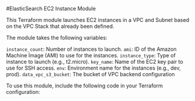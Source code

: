 #ElasticSearch EC2 Instance Module

This Terraform module launches EC2 instances in a VPC and Subnet based on the VPC Stack that already been defined.

The module takes the following variables:

`instance_count`: Number of instances to launch.
`ami`: ID of the Amazon Machine Image (AMI) to use for the instances.
`instance_type`: Type of instance to launch (e.g., t2.micro).
`key_name`: Name of the EC2 key pair to use for SSH access.
`env`: Environment name for the instances (e.g., dev, prod).
`data_vpc_s3_bucket`: The bucket of VPC backend configuration

To use this module, include the following code in your Terraform configuration:

